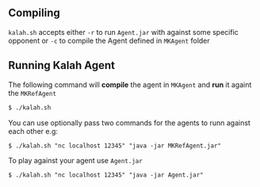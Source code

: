 ## Compiling
`kalah.sh` accepts either `-r` to run `Agent.jar` with against some specific opponent or `-c` to compile the Agent defined in `MKAgent` folder

## Running Kalah Agent
The following command will **compile** the agent in `MKAgent` and **run** it againt the `MKRefAgent`
```bash
$ ./kalah.sh
```

You can use optionally pass two commands for the agents to runn against each other e.g:
```
$ ./kalah.sh "nc localhost 12345" "java -jar MKRefAgent.jar"
```
To play against your agent use `Agent.jar`
```
$ ./kalah.sh "nc localhost 12345" "java -jar Agent.jar"
```


